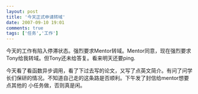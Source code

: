 ```yaml
---
layout: post
title: '今天正式申请转域'
date: 2007-09-10 19:01
comments: true
tags: ['任务','工作']
---
```


今天的工作有陷入停滞状态。强烈要求Mentor转域。Mentor同意，现在强烈要求Tony给我转域。但Tony还未给答复。看来明天还要ping.

今天看了看函数异步调用，看了下过去写的论文，又写了点英文简介。有问了问学长们保研的情况。不知道自己走的这条路是否顺利。下午发了封信给mentor想要点其他的
小任务做，否则真是闲。

